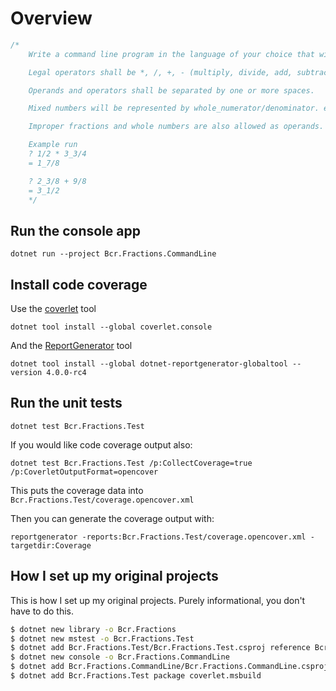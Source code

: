 # Overview

```csharp
/*
    Write a command line program in the language of your choice that will take operations on fractions as an input and produce a fractional result.

    Legal operators shall be *, /, +, - (multiply, divide, add, subtract).

    Operands and operators shall be separated by one or more spaces.

    Mixed numbers will be represented by whole_numerator/denominator. e.g. "3_1/4".

    Improper fractions and whole numbers are also allowed as operands.

    Example run
    ? 1/2 * 3_3/4
    = 1_7/8

    ? 2_3/8 + 9/8
    = 3_1/2
    */
```

## Run the console app

`dotnet run --project Bcr.Fractions.CommandLine`

## Install code coverage

Use the [coverlet](https://github.com/tonerdo/coverlet) tool

`dotnet tool install --global coverlet.console`

And the [ReportGenerator](https://github.com/danielpalme/ReportGenerator) tool

`dotnet tool install --global dotnet-reportgenerator-globaltool --version 4.0.0-rc4`

## Run the unit tests

`dotnet test Bcr.Fractions.Test`

If you would like code coverage output also:

`dotnet test Bcr.Fractions.Test /p:CollectCoverage=true /p:CoverletOutputFormat=opencover`

This puts the coverage data into `Bcr.Fractions.Test/coverage.opencover.xml`

Then you can generate the coverage output with:

`reportgenerator -reports:Bcr.Fractions.Test/coverage.opencover.xml -targetdir:Coverage`

## How I set up my original projects

This is how I set up my original projects. Purely informational, you don't have to do this.

```bash
$ dotnet new library -o Bcr.Fractions
$ dotnet new mstest -o Bcr.Fractions.Test
$ dotnet add Bcr.Fractions.Test/Bcr.Fractions.Test.csproj reference Bcr.Fractions/Bcr.Fractions.csproj
$ dotnet new console -o Bcr.Fractions.CommandLine
$ dotnet add Bcr.Fractions.CommandLine/Bcr.Fractions.CommandLine.csproj reference Bcr.Fractions/Bcr.Fractions.csproj
$ dotnet add Bcr.Fractions.Test package coverlet.msbuild
```
